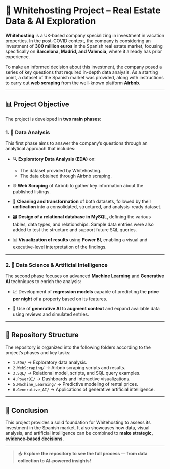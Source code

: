 # 🏡 Whitehosting Project – Real Estate Data & AI Exploration

**Whitehosting** is a UK-based company specializing in investment in vacation properties. In the post-COVID context, the company is considering an investment of **300 million euros** in the Spanish real estate market, focusing specifically on **Barcelona, Madrid, and Valencia**, where it already has prior experience.

To make an informed decision about this investment, the company posed a series of key questions that required in-depth data analysis. As a starting point, a dataset of the Spanish market was provided, along with instructions to carry out **web scraping** from the well-known platform **Airbnb**.

---

## 📊 Project Objective

The project is developed in **two main phases**:

### 1. 🧪 Data Analysis

This first phase aims to answer the company’s questions through an analytical approach that includes:

- 🔍 **Exploratory Data Analysis (EDA)** on:
  - The dataset provided by Whitehosting.
  - The data obtained through Airbnb scraping.

- 🌐 **Web Scraping** of Airbnb to gather key information about the published listings.

- 🧹 **Cleaning and transformation** of both datasets, followed by their **unification** into a consolidated, structured, and analysis-ready dataset.

- 🗃️ **Design of a relational database in MySQL**, defining the various tables, data types, and relationships. Sample data entries were also added to test the structure and support future SQL queries.

- 📊 **Visualization of results** using **Power BI**, enabling a visual and executive-level interpretation of the findings.

---

### 2. 🤖 Data Science & Artificial Intelligence

The second phase focuses on advanced **Machine Learning** and **Generative AI** techniques to enrich the analysis:

- 📈 Development of **regression models** capable of predicting the **price per night** of a property based on its features.

- 🧠 Use of **generative AI** to **augment context** and expand available data using reviews and simulated entries.

---

## 📂 Repository Structure

The repository is organized into the following folders according to the project’s phases and key tasks:

- `1.EDA/` → Exploratory data analysis.
- `2.WebScraping/` → Airbnb scraping scripts and results.
- `3.SQL/` → Relational model, scripts, and SQL query examples.
- `4.PowerBI/` → Dashboards and interactive visualizations.
- `5.Machine_Learning/` → Predictive modeling of rental prices.
- `6.Generative_AI/` → Applications of generative artificial intelligence.

---

## 📌 Conclusion

This project provides a solid foundation for Whitehosting to assess its investment in the Spanish market. It also showcases how data, visual analysis, and artificial intelligence can be combined to **make strategic, evidence-based decisions**.

---

> 📥 **Explore the repository to see the full process — from data collection to AI-powered insights!**
